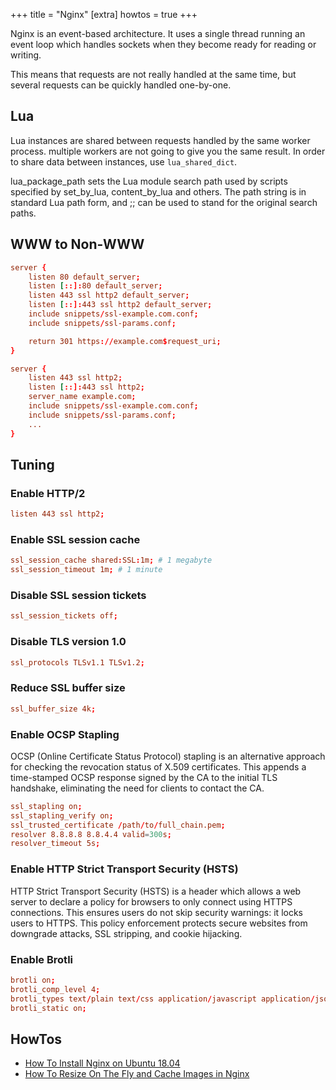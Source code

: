 +++
title = "Nginx"
[extra]
howtos = true
+++

Nginx is an event-based architecture. It uses a single thread running an event loop which handles sockets when they become ready for reading or writing.

This means that requests are not really handled at the same time, but several requests can be quickly handled one-by-one.

## Lua

Lua instances are shared between requests handled by the same worker process. multiple workers are not going to give you the same result. In order to share data between instances, use `lua_shared_dict`.

lua_package_path sets the Lua module search path used by scripts specified by set_by_lua, content_by_lua and others. The path string is in standard Lua path form, and ;; can be used to stand for the original search paths.

## WWW to Non-WWW

```conf
server {
    listen 80 default_server;
    listen [::]:80 default_server;
    listen 443 ssl http2 default_server;
    listen [::]:443 ssl http2 default_server;
    include snippets/ssl-example.com.conf;
    include snippets/ssl-params.conf;

    return 301 https://example.com$request_uri;
}

server {
    listen 443 ssl http2;
    listen [::]:443 ssl http2;
    server_name example.com;
    include snippets/ssl-example.com.conf;
    include snippets/ssl-params.conf;
    ...
}
```

## Tuning

### Enable HTTP/2

```conf
listen 443 ssl http2;
```

### Enable SSL session cache

```conf
ssl_session_cache shared:SSL:1m; # 1 megabyte
ssl_session_timeout 1m; # 1 minute
```

### Disable SSL session tickets

```conf
ssl_session_tickets off;
```

### Disable TLS version 1.0

```conf
ssl_protocols TLSv1.1 TLSv1.2;
```

### Reduce SSL buffer size

```conf
ssl_buffer_size 4k;
```

### Enable OCSP Stapling

OCSP (Online Certificate Status Protocol) stapling is an alternative approach for checking the revocation status of X.509 certificates. This appends a time-stamped OCSP response signed by the CA to the initial TLS handshake, eliminating the need for clients to contact the CA.

```conf
ssl_stapling on;
ssl_stapling_verify on;
ssl_trusted_certificate /path/to/full_chain.pem;
resolver 8.8.8.8 8.8.4.4 valid=300s;
resolver_timeout 5s;
```

### Enable HTTP Strict Transport Security (HSTS)

HTTP Strict Transport Security (HSTS) is a header which allows a web server to declare a policy for browsers to only connect using HTTPS connections. This ensures users do not skip security warnings: it locks users to HTTPS. This policy enforcement protects secure websites from downgrade attacks, SSL stripping, and cookie hijacking.

### Enable Brotli

```conf
brotli on;
brotli_comp_level 4;
brotli_types text/plain text/css application/javascript application/json image/svg+xml application/xml+rss;
brotli_static on;
```

## HowTos

-   [How To Install Nginx on Ubuntu 18.04](@/network/nginx/howtos/howto-install-nginx-ubuntu-18-04.md)
-   [How To Resize On The Fly and Cache Images in Nginx](@/network/nginx/howtos/howto-resize-on-the-fly-cache-images-nginx.md)

